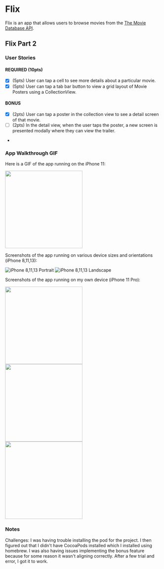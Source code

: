 # Flix

Flix is an app that allows users to browse movies from the [The Movie Database API](http://docs.themoviedb.apiary.io/#).

## Flix Part 2

### User Stories

#### REQUIRED (10pts)
- [x] (5pts) User can tap a cell to see more details about a particular movie.
- [x] (5pts) User can tap a tab bar button to view a grid layout of Movie Posters using a CollectionView.

#### BONUS
- [x] (2pts) User can tap a poster in the collection view to see a detail screen of that movie.
- [ ] (2pts) In the detail view, when the user taps the poster, a new screen is presented modally where they can view the trailer.

-

### App Walkthrough GIF
Here is a GIF of the app running on the iPhone 11:

<img src="https://user-images.githubusercontent.com/57969388/154624817-a138d7ae-1ddb-4bad-85ab-b520e8f1b59e.gif" width=250><br>

Screenshots of the app running on various device sizes and orientations (iPhone 8,11,13):

![iPhone 8,11,13 Portrait](https://user-images.githubusercontent.com/57969388/154763093-dceae76f-cf3c-4d0e-ad13-61c7d858be9e.png)
![iPhone 8,11,13 Landscape](https://user-images.githubusercontent.com/57969388/154763129-7f51de33-7471-4e76-8e9d-81e29b811aff.png)

Screenshots of the app running on my own device (iPhone 11 Pro):

<img src="https://user-images.githubusercontent.com/57969388/154625980-456e5a6c-5507-4114-a1f0-27111d83b1bb.png" width=250><br> 
<img src="https://user-images.githubusercontent.com/57969388/154625983-e97aacb4-a412-42d2-85cb-5108b3bbc0f9.png" width=250><br> 
<img src="https://user-images.githubusercontent.com/57969388/154625988-4835aa97-fbee-4901-91b7-9d6b11982583.png" width=250><br>

### Notes
Challenges: I was having trouble installing the pod for the project. 
I then figured out that I didn't have CocoaPods installed which I installed using homebrew. 
I was also having issues implementing the bonus feature because for some reason it wasn't aligning correctly.
After a few trial and error, I got it to work.
